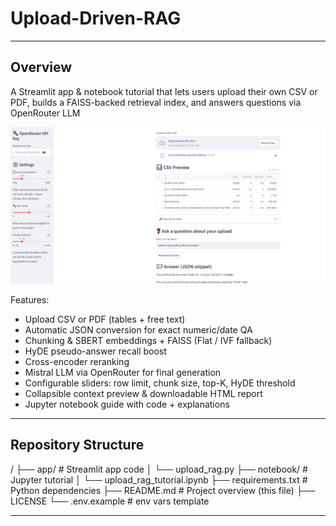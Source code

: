 # Upload-Driven-RAG

---

## Overview
A Streamlit app & notebook tutorial that lets users upload their own CSV or PDF, builds a FAISS-backed retrieval index, and answers questions via OpenRouter LLM 

![The streamlit app](https://github.com/audichandra/Upload-Driven-RAG/blob/main/results_img/qtest1.png)

Features: 
- Upload CSV or PDF (tables + free text)
- Automatic JSON conversion for exact numeric/date QA
- Chunking & SBERT embeddings + FAISS (Flat / IVF fallback)
- HyDE pseudo-answer recall boost
- Cross-encoder reranking
- Mistral LLM via OpenRouter for final generation
- Configurable sliders: row limit, chunk size, top-K, HyDE threshold
- Collapsible context preview & downloadable HTML report
- Jupyter notebook guide with code + explanations

---

## Repository Structure

/
├── app/ # Streamlit app code
│ └── upload_rag.py
├── notebook/ # Jupyter tutorial
│ └── upload_rag_tutorial.ipynb
├── requirements.txt # Python dependencies
├── README.md # Project overview (this file)
├── LICENSE
└── .env.example # env vars template

---
